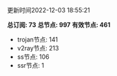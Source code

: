 更新时间2022-12-03 18:55:21

**总订阅: 73**
**总节点: 997**
**有效节点: 461**
- trojan节点: 141
- v2ray节点: 213
- ss节点: 106
- ssr节点: 1
